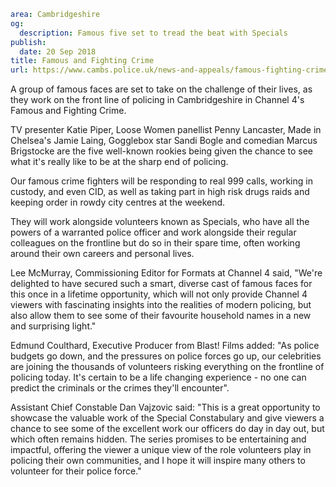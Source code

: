 ```yaml
area: Cambridgeshire
og:
  description: Famous five set to tread the beat with Specials
publish:
  date: 20 Sep 2018
title: Famous and Fighting Crime
url: https://www.cambs.police.uk/news-and-appeals/famous-fighting-crime
```

A group of famous faces are set to take on the challenge of their lives, as they work on the front line of policing in Cambridgeshire in Channel 4's Famous and Fighting Crime.

TV presenter Katie Piper, Loose Women panellist Penny Lancaster, Made in Chelsea's Jamie Laing, Gogglebox star Sandi Bogle and comedian Marcus Brigstocke are the five well-known rookies being given the chance to see what it's really like to be at the sharp end of policing.

Our famous crime fighters will be responding to real 999 calls, working in custody, and even CID, as well as taking part in high risk drugs raids and keeping order in rowdy city centres at the weekend.

They will work alongside volunteers known as Specials, who have all the powers of a warranted police officer and work alongside their regular colleagues on the frontline but do so in their spare time, often working around their own careers and personal lives.

Lee McMurray, Commissioning Editor for Formats at Channel 4 said, "We're delighted to have secured such a smart, diverse cast of famous faces for this once in a lifetime opportunity, which will not only provide Channel 4 viewers with fascinating insights into the realities of modern policing, but also allow them to see some of their favourite household names in a new and surprising light."

Edmund Coulthard, Executive Producer from Blast! Films added: "As police budgets go down, and the pressures on police forces go up, our celebrities are joining the thousands of volunteers risking everything on the frontline of policing today. It's certain to be a life changing experience - no one can predict the criminals or the crimes they'll encounter".

Assistant Chief Constable Dan Vajzovic said: "This is a great opportunity to showcase the valuable work of the Special Constabulary and give viewers a chance to see some of the excellent work our officers do day in day out, but which often remains hidden. The series promises to be entertaining and impactful, offering the viewer a unique view of the role volunteers play in policing their own communities, and I hope it will inspire many others to volunteer for their police force."
